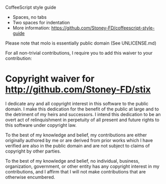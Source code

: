 CoffeeScript style guide

* Spaces, no tabs
* Two spaces for indentation
* More information: https://github.com/Stoney-FD/coffeescript-style-guide

Please note that molo is essentially public domain (See UNLICENSE.md)

For all non-trivial contributions, I require you to add this waiver to your
contribution:

# Copyright waiver for <http://github.com/Stoney-FD/stix>

I dedicate any and all copyright interest in this software to the
public domain. I make this dedication for the benefit of the public at
large and to the detriment of my heirs and successors. I intend this
dedication to be an overt act of relinquishment in perpetuity of all
present and future rights to this software under copyright law.

To the best of my knowledge and belief, my contributions are either
originally authored by me or are derived from prior works which I have
verified are also in the public domain and are not subject to claims
of copyright by other parties.

To the best of my knowledge and belief, no individual, business,
organization, government, or other entity has any copyright interest
in my contributions, and I affirm that I will not make contributions
that are otherwise encumbered.
